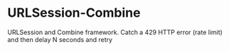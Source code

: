 # URLSession-Combine
URLSession and Combine framework. Catch a 429 HTTP error (rate limit) and then delay N seconds and retry
